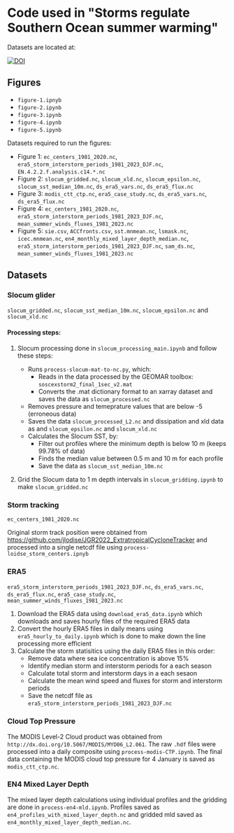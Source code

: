 # Code used in "Storms regulate Southern Ocean summer warming"

Datasets are located at:

[![DOI](https://zenodo.org/badge/DOI/10.5281/zenodo.12779502.svg)](https://doi.org/10.5281/zenodo.12779502) 

## Figures

- `figure-1.ipnyb`
- `figure-2.ipynb`
- `figure-3.ipynb`
- `figure-4.ipynb`
- `figure-5.ipynb`

Datasets required to run the figures:

- Figure 1: `ec_centers_1981_2020.nc`, `era5_storm_interstorm_periods_1981_2023_DJF.nc`, `EN.4.2.2.f.analysis.c14.*.nc`
- Figure 2: `slocum_gridded.nc`, `slocum_xld.nc`, `slocum_epsilon.nc`, `slocum_sst_median_10m.nc`, `ds_era5_vars.nc`, `ds_era5_flux.nc`
- Figure 3: `modis_ctt_ctp.nc`, `era5_case_study.nc`, `ds_era5_vars.nc`, `ds_era5_flux.nc`
- Figure 4: `ec_centers_1981_2020.nc`, `era5_storm_interstorm_periods_1981_2023_DJF.nc`, `mean_summer_winds_fluxes_1981_2023.nc`
- Figure 5: `sie.csv`, `ACCfronts.csv`, `sst.mnmean.nc`, `lsmask.nc`, `icec.mnmean.nc`, `en4_monthly_mixed_layer_depth_median.nc`, `era5_storm_interstorm_periods_1981_2023_DJF.nc`, `sam_ds.nc`, `mean_summer_winds_fluxes_1981_2023.nc`

## Datasets 

### Slocum glider 

`slocum_gridded.nc`, `slocum_sst_median_10m.nc`, `slocum_epsilon.nc` and `slocum_xld.nc`

#### Processing steps:

1. Slocum processing done in `slocum_processing_main.ipynb` and follow these steps:

	- Runs `process-slocum-mat-to-nc.py`, which:
		- Reads in the data processed by the GEOMAR toolbox: `soscexstorm2_final_1sec_v2.mat`
		- Converts the .mat dictionary format to an xarray dataset and saves the data as `slocum_processed.nc`
	- Removes pressure and temeprature values that are below -5 (erroneous data)
	- Saves the data `slocum_processed_L2.nc` and dissipation and xld data as and `slocum_epsilon.nc` and `slocum_xld.nc`
	- Calculates the Slocum SST, by:
		- Filter out profiles where the minimum depth is below 10 m (keeps 99.78% of data)
		- Finds the median value between 0.5 m and 10 m for each profile
		- Save the data as `slocum_sst_median_10m.nc`

2. Grid the Slocum data to 1 m depth intervals in `slocum_gridding.ipynb` to make `slocum_gridded.nc`

### Storm tracking

`ec_centers_1981_2020.nc`

Original storm track position were obtained from https://github.com/jlodise/JGR2022_ExtratropicalCycloneTracker and processed into a single netcdf file using `process-loidse_storm_centers.ipnyb`

### ERA5

`era5_storm_interstorm_periods_1981_2023_DJF.nc`, `ds_era5_vars.nc`, `ds_era5_flux.nc`, `era5_case_study.nc`, `mean_summer_winds_fluxes_1981_2023.nc`

1. Download the ERA5 data using `download_era5_data.ipynb` which downloads and saves hourly files of the required ERA5 data
2. Convert the hourly ERA5 files in daily means using `era5_hourly_to_daily.ipynb` which is done to make down the line processing more efficient
3. Calculate the storm statisitics using the daily ERA5 files in this order:
	- Remove data where sea ice concentration is above 15%
	- Identify median storm and interstorm periods for a each season
	- Calculate total storm and interstorm days in a each sesaon
	- Calculate the mean wind speed and fluxes for storm and interstorm periods
	- Save the netcdf file as `era5_storm_interstorm_periods_1981_2023_DJF.nc`

### Cloud Top Pressure

The MODIS Level-2 Cloud product was obtained from `http://dx.doi.org/10.5067/MODIS/MYD06_L2.061`. The raw `.hdf` files were processed into a daily composite using `process-modis-CTP.ipynb`. The final data containing the MODIS cloud top pressure for 4 January is saved as `modis_ctt_ctp.nc`.

### EN4 Mixed Layer Depth

The mixed layer depth calculations using individual profiles and the gridding are done in `process-en4-mld.ipynb`. Profiles saved as `en4_profiles_with_mixed_layer_depth.nc` and gridded mld saved as `en4_monthly_mixed_layer_depth_median.nc`.